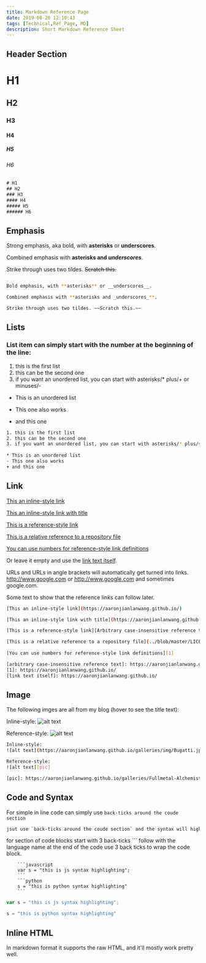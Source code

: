 ```yaml
---
title: Markdown Reference Page
date: 2019-08-20 12:10:43
tags: [Technical,Ref_Page, MD] 
description: Short Markdown Reference Sheet
---
```

 

__<h2>Header Section</h2>__
 
# H1 #
## H2 ##
### H3 ###
#### H4 ####
##### H5 ####
###### H6 ######
 
```java
# H1
## H2
### H3
#### H4
##### H5
###### H6
```
<!-- more -->

__<h2>Emphasis</h2>__


Strong emphasis, aka bold, with **asterisks** or __underscores__.

Combined emphasis with **asterisks and _underscores_**.

Strike through uses two tildes. ~~Scratch this.~~


```bash

Bold emphasis, with **asterisks** or __underscores__.

Combined emphasis with **asterisks and _underscores_**.

Strike through uses two tildes. ~~Scratch this.~~
```

__<h2>Lists</h2>__
<h3>List item can simply start with the number at the beginning of the line:</h3>

1. this is the first list
2. this can be the second one
3. if you want an unordered list, you can start with asterisks/* plus/+ or  minuses/-
   
* This is an unordered list 
- This one also works
+ and this one

```bash
1. this is the first list
2. this can be the second one
3. if you want an unordered list, you can start with asterisks/* plus/+ or minuses/-
   
* This is an unordered list 
- This one also works
+ and this one
```
## __Link__
[This an inline-style link](https://aaronjianlanwang.github.io/)

[This an inline-style link with title](https://aaronjianlanwang.github.io/ "My Blogger")

[This is a reference-style link][Arbitrary case-insensitive reference text]

[This is a relative reference to a repository file](../blob/master/LICENSE)
 
[You can use numbers for reference-style link definitions][1]

Or leave it empty and use the [link text itself].

URLs and URLs in angle brackets will automatically get turned into links. 
http://www.google.com or <http://www.google.com> and sometimes 
google.com.

Some text to show that the reference links can follow later.

[arbitrary case-insensitive reference text]: https://aaronjianlanwang.github.io/
[1]: https://aaronjianlanwang.github.io/
[link text itself]: https://aaronjianlanwang.github.io/
```bash
[This an inline-style link](https://aaronjianlanwang.github.io/)

[This an inline-style link with title](https://aaronjianlanwang.github.io/ "My Blogger")

[This is a reference-style link][Arbitrary case-insensitive reference text]

[This is a relative reference to a repository file](../blob/master/LICENSE)
 
[You can use numbers for reference-style link definitions][1]

[arbitrary case-insensitive reference text]: https://aaronjianlanwang.github.io/
[1]: https://aaronjianlanwang.github.io/
[link text itself]: https://aaronjianlanwang.github.io/
```

## __Image__
The following imges are all from my blog (hover to see the title text):

Inline-style: 
![alt text](https://aaronjianlanwang.github.io/galleries/img/Bugatti.jpg "LEGO-Bugatti")

Reference-style: 
![alt text][pic]

[pic]: https://aaronjianlanwang.github.io/galleries/Fullmetal-Alchemist/img/s/fa-2.jpg "Iron Hand"

```bash
Inline-style: 
![alt text](https://aaronjianlanwang.github.io/galleries/img/Bugatti.jpg "LEGO-Bugatti")

Reference-style: 
![alt text][pic]

[pic]: https://aaronjianlanwang.github.io/galleries/Fullmetal-Alchemist/img/s/fa-2.jpg "Iron Hand"
```

## __Code and Syntax__
For simple in line code can simply use `back-ticks around the coude section`
```bash
jsut use `back-ticks around the coude section` and the syntax will hightlight
```
for section of code blocks start with 3 back-ticks ``` follow with the language name at the end of the code use 3 back ticks to wrap the code block.
```
    ```javascript
    var s = "this is js syntax highlighting";
    ```
    ```python
    s = "this is python syntax highlighting"
    ```
``` 

```javascript
var s = "this is js syntax highlighting";
```
```python
s = "this is python syntax highlighting"
```
 
## __Inline HTML__
In markdown format it supports the  raw HTML, and it'll mostly work pretty well.
